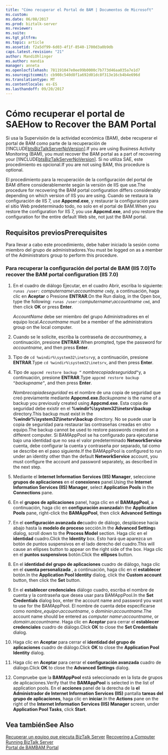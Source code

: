 ```yaml
---
title: "Cómo recuperar el Portal de BAM | Documentos de Microsoft"
ms.custom: 
ms.date: 06/08/2017
ms.prod: biztalk-server
ms.reviewer: 
ms.suite: 
ms.tgt_pltfrm: 
ms.topic: article
ms.assetid: f2a5df99-6d03-4f1f-8540-1700d3a0b9db
caps.latest.revision: "21"
author: MandiOhlinger
ms.author: mandia
manager: anneta
ms.openlocfilehash: 781191047e0ee99b0000c7b773d46aa035a7e1d7
ms.sourcegitcommit: cb908c540d8f1a692d01dc8f313e16cb4b4e696d
ms.translationtype: MT
ms.contentlocale: es-ES
ms.lasthandoff: 09/20/2017
---
```

# <a name="how-to-recover-the-bam-portal"></a><span data-ttu-id="4ef40-102">Cómo recuperar el portal de SAE</span><span class="sxs-lookup"><span data-stu-id="4ef40-102">How to Recover the BAM Portal</span></span>
<span data-ttu-id="4ef40-103">Si usa la Supervisión de la actividad económica (BAM), debe recuperar el portal de BAM como parte de la recuperación de [!INCLUDE[btsBizTalkServerNoVersion](../includes/btsbiztalkservernoversion-md.md)].</span><span class="sxs-lookup"><span data-stu-id="4ef40-103">If you are using Business Activity Monitoring (BAM), you must recover the BAM portal as a part of recovering your [!INCLUDE[btsBizTalkServerNoVersion](../includes/btsbiztalkservernoversion-md.md)].</span></span> <span data-ttu-id="4ef40-104">Si no utiliza SAE, este procedimiento es opcional.</span><span class="sxs-lookup"><span data-stu-id="4ef40-104">If you are not using BAM, this procedure is optional.</span></span>  
  
 <span data-ttu-id="4ef40-105">El procedimiento para la recuperación de la configuración del portal de BAM difiere considerablemente según la versión de IIS que use.</span><span class="sxs-lookup"><span data-stu-id="4ef40-105">The procedure for recovering the BAM portal configuration differs considerably depending on which version of IIS you are using.</span></span> <span data-ttu-id="4ef40-106">Cuando se restaura la configuración de IIS 7, use **Appcmd.exe**, y restaurar la configuración para el sitio Web predeterminado todo, no solo en el portal de BAM.</span><span class="sxs-lookup"><span data-stu-id="4ef40-106">When you restore the configuration for IIS 7, you use **Appcmd.exe**, and you restore the configuration for the entire default Web site, not just the BAM portal.</span></span>  
  
## <a name="prerequisites"></a><span data-ttu-id="4ef40-107">Requisitos previos</span><span class="sxs-lookup"><span data-stu-id="4ef40-107">Prerequisites</span></span>  
 <span data-ttu-id="4ef40-108">Para llevar a cabo este procedimiento, debe haber iniciado la sesión como miembro del grupo de administradores.</span><span class="sxs-lookup"><span data-stu-id="4ef40-108">You must be logged on as a member of the Administrators group to perform this procedure.</span></span>  
  
### <a name="to-recover-the-bam-portal-configuration-iis-70"></a><span data-ttu-id="4ef40-109">Para recuperar la configuración del portal de BAM (IIS 7.0)</span><span class="sxs-lookup"><span data-stu-id="4ef40-109">To recover the BAM portal configuration (IIS 7.0)</span></span>  
  
1.  <span data-ttu-id="4ef40-110">En el cuadro de diálogo Ejecutar, en el cuadro Abrir, escriba lo siguiente: `runas /user:` *computername*`\`*accountname* `cmd`y, a continuación, haga clic en **Aceptar** o Presione **ENTRAR**.</span><span class="sxs-lookup"><span data-stu-id="4ef40-110">On the Run dialog, in the Open box, type the following: `runas /user:`*computername*`\`*accountname* `cmd`, and then click **OK** or press **Enter**.</span></span>  
  
     <span data-ttu-id="4ef40-111">*AccountName* debe ser miembro del grupo Administradores en el equipo local.</span><span class="sxs-lookup"><span data-stu-id="4ef40-111">*Accountname* must be a member of the administrators group on the local computer.</span></span>  
  
2.  <span data-ttu-id="4ef40-112">Cuando se le solicite, escriba la contraseña de *accountname*y, a continuación, presione **ENTRAR**.</span><span class="sxs-lookup"><span data-stu-id="4ef40-112">When prompted, type the password for *accountname*, and then press **Enter**.</span></span>  
  
3.  <span data-ttu-id="4ef40-113">Tipo de `cd %windir%\system32\inetsrv`y, a continuación, presione **ENTRAR**.</span><span class="sxs-lookup"><span data-stu-id="4ef40-113">Type `cd %windir%\system32\inetsrv`, and then press **Enter**.</span></span>  
  
4.  <span data-ttu-id="4ef40-114">Tipo de `appcmd restore backup “` *nombrecopiadeseguridad*`”`y, a continuación, presione **ENTRAR**.</span><span class="sxs-lookup"><span data-stu-id="4ef40-114">Type `appcmd restore backup “`*backupname*`”`, and then press **Enter**.</span></span>  
  
     <span data-ttu-id="4ef40-115">*Nombrecopiadeseguridad* es el nombre de una copia de seguridad que creó previamente mediante **Appcmd.exe**.</span><span class="sxs-lookup"><span data-stu-id="4ef40-115">*Backupname* is the name of a backup you previously created using **Appcmd.exe**.</span></span> <span data-ttu-id="4ef40-116">Esta copia de seguridad debe existir en el **%windir%\system32\inetsrv\backup** directory.</span><span class="sxs-lookup"><span data-stu-id="4ef40-116">This backup must exist in the **%windir%\system32\inetsrv\backup** directory.</span></span> <span data-ttu-id="4ef40-117">No se puede usar la copia de seguridad para restaurar las contraseñas creadas en otro equipo.</span><span class="sxs-lookup"><span data-stu-id="4ef40-117">The backup cannot be used to restore passwords created on a different computer.</span></span> <span data-ttu-id="4ef40-118">Si BAMAppPool se ha configurado para ejecutarse bajo una identidad que no sea el valor predeterminado **NetworkService** cuenta, debe configurar la cuenta y contraseña por separado, tal como se describe en el paso siguiente.</span><span class="sxs-lookup"><span data-stu-id="4ef40-118">If the BAMAppPool is configured to run under an identity other than the default **NetworkService** account, you must configure the account and password separately, as described in the next step.</span></span>  
  
5.  <span data-ttu-id="4ef40-119">Mediante el **Internet Information Services (IIS) Manager**, seleccione **grupos de aplicaciones** en el **conexiones** panel.</span><span class="sxs-lookup"><span data-stu-id="4ef40-119">Using the **Internet Information Services (IIS) Manager**, select **Application Pools** in the **Connections** pane.</span></span>  
  
6.  <span data-ttu-id="4ef40-120">En el **grupos de aplicaciones** panel, haga clic en el **BAMAppPool**, a continuación, haga clic en **configuración avanzada**</span><span class="sxs-lookup"><span data-stu-id="4ef40-120">In the **Application Pools** pane, right-click the **BAMAppPool**, then click **Advanced Settings**</span></span>  
  
7.  <span data-ttu-id="4ef40-121">En el **configuración avanzada de**cuadro de diálogo, desplácese hacia abajo hasta la **modelo de proceso** sección.</span><span class="sxs-lookup"><span data-stu-id="4ef40-121">In the **Advanced Setting**s dialog, scroll down to the **Process Model** section.</span></span> <span data-ttu-id="4ef40-122">Haga clic en el **identidad** cuadro.</span><span class="sxs-lookup"><span data-stu-id="4ef40-122">Click the **Identity** box.</span></span> <span data-ttu-id="4ef40-123">Esto hará que aparezca un botón de puntos suspensivos en el lado derecho del cuadro.</span><span class="sxs-lookup"><span data-stu-id="4ef40-123">This will cause an ellipses button to appear on the right side of the box.</span></span> <span data-ttu-id="4ef40-124">Haga clic en el **puntos suspensivos** botón.</span><span class="sxs-lookup"><span data-stu-id="4ef40-124">Click the **ellipses** button.</span></span>  
  
8.  <span data-ttu-id="4ef40-125">En el **identidad del grupo de aplicaciones** cuadro de diálogo, haga clic en el **cuenta personalizada** , a continuación, haga clic en el **establecer** botón.</span><span class="sxs-lookup"><span data-stu-id="4ef40-125">In the **Application Pool Identity** dialog, click the **Custom account** button, then click the **Set** button.</span></span>  
  
9. <span data-ttu-id="4ef40-126">En el **establecer credenciales** diálogo cuadro, escriba el nombre de cuenta y la contraseña que desea usar para BAMAppPool.</span><span class="sxs-lookup"><span data-stu-id="4ef40-126">In the **Set Credentials** dialog box, enter the account name and password you want to use for the BAMAppPool.</span></span> <span data-ttu-id="4ef40-127">El nombre de cuenta debe especificarse como *nombre_equipo*`\`*accountname*, o *dominio*`\`*accountname*.</span><span class="sxs-lookup"><span data-stu-id="4ef40-127">The account name should be entered as *computer name*`\`*accountname*, or *domain*`\`*accountname*.</span></span> <span data-ttu-id="4ef40-128">Haga clic en **Aceptar** para cerrar el **establecer credenciales** cuadro de diálogo.</span><span class="sxs-lookup"><span data-stu-id="4ef40-128">Click **OK** to close the **Set Credentials** dialog.</span></span>  
  
10. <span data-ttu-id="4ef40-129">Haga clic en **Aceptar** para cerrar el **identidad del grupo de aplicaciones** cuadro de diálogo.</span><span class="sxs-lookup"><span data-stu-id="4ef40-129">Click **OK** to close the **Application Pool Identity** dialog.</span></span>  
  
11. <span data-ttu-id="4ef40-130">Haga clic en **Aceptar** para cerrar el **configuración avanzada** cuadro de diálogo.</span><span class="sxs-lookup"><span data-stu-id="4ef40-130">Click **OK** to close the **Advanced Settings** dialog.</span></span>  
  
12. <span data-ttu-id="4ef40-131">Compruebe que la **BAMAppPool** está seleccionado en la lista de grupos de aplicaciones.</span><span class="sxs-lookup"><span data-stu-id="4ef40-131">Verify that the **BAMAppPool** is selected in the list of application pools.</span></span> <span data-ttu-id="4ef40-132">En el **acciones** panel de la derecha de la **el Administrador de Internet Information Services (IIS)** pantalla **tareas del grupo de aplicaciones**, haga clic en **iniciar**.</span><span class="sxs-lookup"><span data-stu-id="4ef40-132">In the **Actions** pane on the right of the **Internet Information Services (IIS) Manager** screen, under **Application Pool Tasks**, click **Start**.</span></span>  
  
## <a name="see-also"></a><span data-ttu-id="4ef40-133">Vea también</span><span class="sxs-lookup"><span data-stu-id="4ef40-133">See Also</span></span>  
 <span data-ttu-id="4ef40-134">[Recuperar un equipo que ejecuta BizTalk Server](../core/recovering-a-computer-running-biztalk-server.md) </span><span class="sxs-lookup"><span data-stu-id="4ef40-134">[Recovering a Computer Running BizTalk Server](../core/recovering-a-computer-running-biztalk-server.md) </span></span>  
 [<span data-ttu-id="4ef40-135">Portal de BAM</span><span class="sxs-lookup"><span data-stu-id="4ef40-135">BAM Portal</span></span>](../core/bam-portal.md)